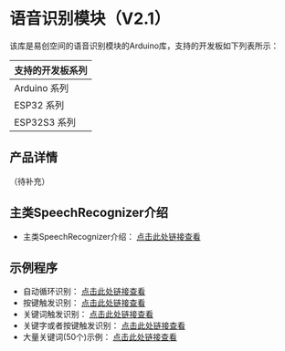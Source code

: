 # 语音识别模块（V2.1）

该库是易创空间的语音识别模块的Arduino库，支持的开发板如下列表所示：

| 支持的开发板系列 |
| --- |
| Arduino 系列 |
| ESP32 系列 |
| ESP32S3 系列 |

## 产品详情

（待补充）

## 主类SpeechRecognizer介绍

- 主类SpeechRecognizer介绍： [点击此处链接查看](https://emakefun-arduino-library.github.io/emakefun_speech_recognizer/classemakefun_1_1_speech_recognizer.html)

## 示例程序

- 自动循环识别： [点击此处链接查看](https://emakefun-arduino-library.github.io/emakefun_speech_recognizer/simple_example_8ino-example.html)
- 按键触发识别： [点击此处链接查看](https://emakefun-arduino-library.github.io/emakefun_speech_recognizer/button_trigger_mode_8ino-example.html)
- 关键词触发识别： [点击此处链接查看](https://emakefun-arduino-library.github.io/emakefun_speech_recognizer/keyword_trigger_mode_8ino-example.html)
- 关键字或者按键触发识别： [点击此处链接查看](https://emakefun-arduino-library.github.io/emakefun_speech_recognizer/button_or_keyword_trigger_mode_8ino-example.html)
- 大量关键词(50个)示例： [点击此处链接查看](https://emakefun-arduino-library.github.io/emakefun_speech_recognizer/lots_of_keywords_8ino-example.html)
